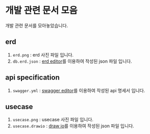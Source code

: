 # 개발 관련 문서 모음
개발 관련 문서를 모아놓았습니다.

## erd
1. `erd.png` : erd 사진 파일 입니다.
2. `db.erd.json` : [erd editor][erd-editor]를 이용하여 작성된 json 파일 입니다.

## api specification
1. `swagger.yml` : [swagger editor][swagger-editor]를 이용하여 작성된 api 명세서 입니다.

## usecase
1. `usecase.png` : usecase 사진 파일 입니다.
2. `usecase.drawio` : [draw io][drawio-editor]를 이용하여 작성된 json 파일 입니다.



[erd-editor]: https://docs.erd-editor.io/ko/
[swagger-editor]: https://editor.swagger.io/
[drawio-editor]: https://app.diagrams.net/